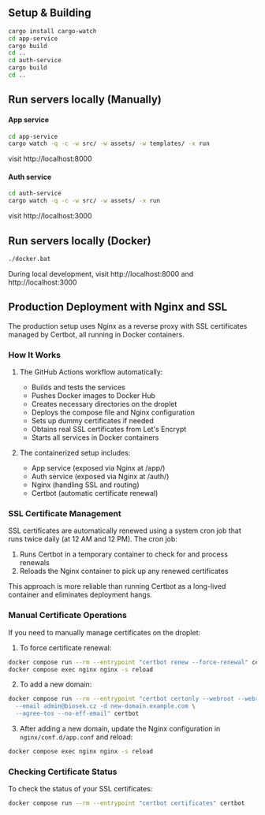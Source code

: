 ## Setup & Building
```bash
cargo install cargo-watch
cd app-service
cargo build
cd ..
cd auth-service
cargo build
cd ..
```

## Run servers locally (Manually)
#### App service
```bash
cd app-service
cargo watch -q -c -w src/ -w assets/ -w templates/ -x run
```

visit http://localhost:8000

#### Auth service
```bash
cd auth-service
cargo watch -q -c -w src/ -w assets/ -x run
```

visit http://localhost:3000

## Run servers locally (Docker)
```bash
./docker.bat
```

During local development, visit http://localhost:8000 and http://localhost:3000

## Production Deployment with Nginx and SSL

The production setup uses Nginx as a reverse proxy with SSL certificates managed by Certbot, all running in Docker containers.

### How It Works

1. The GitHub Actions workflow automatically:
   - Builds and tests the services
   - Pushes Docker images to Docker Hub
   - Creates necessary directories on the droplet
   - Deploys the compose file and Nginx configuration
   - Sets up dummy certificates if needed
   - Obtains real SSL certificates from Let's Encrypt
   - Starts all services in Docker containers

2. The containerized setup includes:
   - App service (exposed via Nginx at /app/)
   - Auth service (exposed via Nginx at /auth/)
   - Nginx (handling SSL and routing)
   - Certbot (automatic certificate renewal)

### SSL Certificate Management

SSL certificates are automatically renewed using a system cron job that runs twice daily (at 12 AM and 12 PM). The cron job:
1. Runs Certbot in a temporary container to check for and process renewals
2. Reloads the Nginx container to pick up any renewed certificates

This approach is more reliable than running Certbot as a long-lived container and eliminates deployment hangs.

### Manual Certificate Operations

If you need to manually manage certificates on the droplet:

1. To force certificate renewal:
```bash
docker compose run --rm --entrypoint "certbot renew --force-renewal" certbot
docker compose exec nginx nginx -s reload
```

2. To add a new domain:
```bash
docker compose run --rm --entrypoint "certbot certonly --webroot --webroot-path /var/www/certbot \
  --email admin@biosek.cz -d new-domain.example.com \
  --agree-tos --no-eff-email" certbot
```

3. After adding a new domain, update the Nginx configuration in `nginx/conf.d/app.conf` and reload:
```bash
docker compose exec nginx nginx -s reload
```

### Checking Certificate Status

To check the status of your SSL certificates:
```bash
docker compose run --rm --entrypoint "certbot certificates" certbot
```
